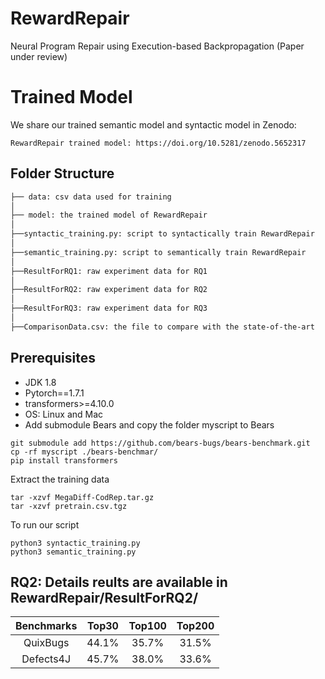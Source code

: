 # RewardRepair
Neural Program Repair using Execution-based Backpropagation (Paper under review)

# Trained Model
We share our trained semantic model and syntactic model in Zenodo:
```
RewardRepair trained model: https://doi.org/10.5281/zenodo.5652317
```
 


## Folder Structure
 ```bash
 ├── data: csv data used for training
 │ 
 ├── model: the trained model of RewardRepair
 │
 ├──syntactic_training.py: script to syntactically train RewardRepair
 │
 ├──semantic_training.py: script to semantically train RewardRepair
 │
 ├──ResultForRQ1: raw experiment data for RQ1
 │
 ├──ResultForRQ2: raw experiment data for RQ2
 │
 ├──ResultForRQ3: raw experiment data for RQ3
 │
 ├──ComparisonData.csv: the file to compare with the state-of-the-art
 
```

## Prerequisites

* JDK 1.8
* Pytorch==1.7.1
* transformers>=4.10.0
* OS: Linux and Mac
* Add submodule Bears and copy the folder myscript to Bears


```
git submodule add https://github.com/bears-bugs/bears-benchmark.git
cp -rf myscript ./bears-benchmar/
pip install transformers
```
Extract the training data
```
tar -xzvf MegaDiff-CodRep.tar.gz
tar -xzvf pretrain.csv.tgz
```
To run our script
```
python3 syntactic_training.py
python3 semantic_training.py
```


## RQ2: Details reults are available in RewardRepair/ResultForRQ2/
| Benchmarks | Top30 | Top100 | Top200 |
| :---: | :---: | :---: |:---: |
| QuixBugs | 44.1% | 35.7% | 31.5%|
| Defects4J | 45.7% | 38.0% |33.6%|

